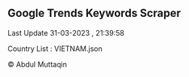 

## Google Trends Keywords Scraper 
 
Last Update 31-03-2023 , 21:39:58

Country List :
VIETNAM.json



© Abdul Muttaqin 
